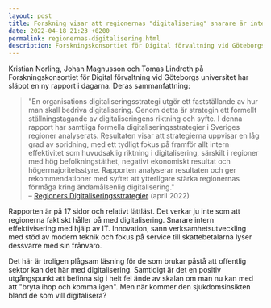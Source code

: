 ```yaml
---
layout: post
title: Forskning visar att regionernas "digitalisering" snarare är intern effektivisering med IT
date: 2022-04-18 21:23 +0200
permalink: regionernas-digitalisering.html
description: Forskningskonsortiet för Digital förvaltning vid Göteborgs universitet har släppt en ny rapport i dagarna. De kommer fram till att det som kallas för digitalisering snarare är tillämpandet av IT med avsikt att effektivisera.
---
```

Kristian Norling, Johan Magnusson och Tomas Lindroth på Forskningskonsortiet för Digital förvaltning vid Göteborgs universitet har släppt en ny rapport i dagarna. Deras sammanfattning:

> "En organisations digitaliseringsstrategi utgör ett fastställande av hur man skall bedriva digitalisering.
Genom detta är strategin ett formellt ställningstagande av digitaliseringens riktning och syfte. I denna
rapport har samtliga formella digitaliseringsstrategier i Sveriges regioner analyserats. Resultaten visar
att strategierna uppvisar en låg grad av spridning, med ett tydligt fokus på framför allt intern effektivitet
som huvudsaklig riktning i digitalisering, särskilt i regioner med hög befolkningstäthet, negativt
ekonomiskt resultat och högermajoritetsstyre. Rapporten analyserar resultaten och ger
rekommendationer med syftet att ytterligare stärka regionernas förmåga kring ändamålsenlig
digitalisering."  
> – [Regioners Digitaliseringsstrategier](https://www.digitalforvaltning.se/rapport/sveriges-regioners-digitaliseringsstrategier/) (april 2022)

Rapporten är på 17 sidor och relativt lättläst. Det verkar ju inte som att regionerna faktiskt håller på med digitalisering. Snarare intern effektivisering med hjälp av IT. Innovation, sann verksamhetsutveckling med stöd av modern teknik och fokus på service till skattebetalarna lyser dessvärre med sin frånvaro.

Det här är troligen plågsam läsning för de som brukar påstå att offentlig sektor kan det här med digitalisering. Samtidigt är det en positiv utgångspunkt att befinna sig i helt fel ände av skalan om man nu kan med att "bryta ihop och komma igen". Men när kommer den sjukdomsinsikten bland de som vill digitalisera?